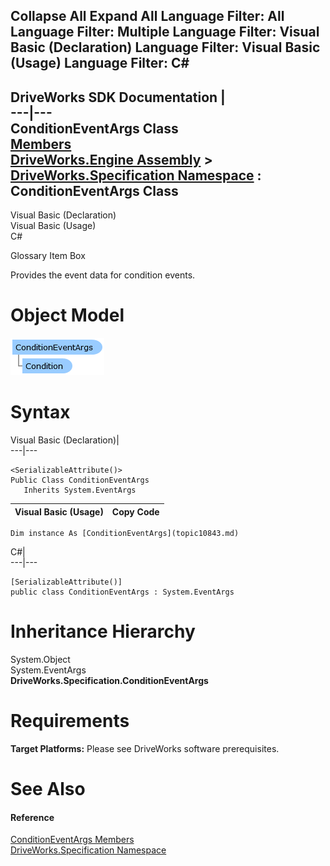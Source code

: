 Collapse All Expand All Language Filter: All  Language Filter: Multiple  Language Filter: Visual Basic (Declaration) Language Filter: Visual Basic (Usage) Language Filter: C#  
---  
DriveWorks SDK Documentation  |   
---|---  
ConditionEventArgs Class   
[Members](topic10844.md)   
[DriveWorks.Engine Assembly](topic2156.md) > [DriveWorks.Specification Namespace](topic10764.md) : ConditionEventArgs Class  
---  
  
Visual Basic (Declaration)    
Visual Basic (Usage)    
C# 

Glossary Item Box

Provides the event data for condition events. 

# Object Model

![](dotnetdiagramimages/image549.png)

# Syntax

Visual Basic (Declaration)|   
---|---  
      
    
    <SerializableAttribute()>
    Public Class ConditionEventArgs 
       Inherits System.EventArgs  
  
Visual Basic (Usage)| Copy Code  
---|---  
      
    
    Dim instance As [ConditionEventArgs](topic10843.md)  
  
C#|   
---|---  
      
    
    [SerializableAttribute()]
    public class ConditionEventArgs : System.EventArgs   
  
# Inheritance Hierarchy

System.Object  
System.EventArgs  
**DriveWorks.Specification.ConditionEventArgs**  


# Requirements

**Target Platforms:** Please see DriveWorks software prerequisites.

# See Also

#### Reference

[ConditionEventArgs Members](topic10844.md)   
[DriveWorks.Specification Namespace](topic10764.md)



